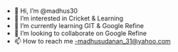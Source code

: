 - 👋 Hi, I’m @madhus30
- 👀 I’m interested in Cricket & Learning
- 🌱 I’m currently learning GIT & Google Refine
- 💞️ I’m looking to collaborate on Google Refine
- 📫 How to reach me -madhusudanan_31@yahoo.com

<!---
madhus30/madhus30 is a ✨ special ✨ repository because its `README.md` (this file) appears on your GitHub profile.
You can click the Preview link to take a look at your changes.
--->
